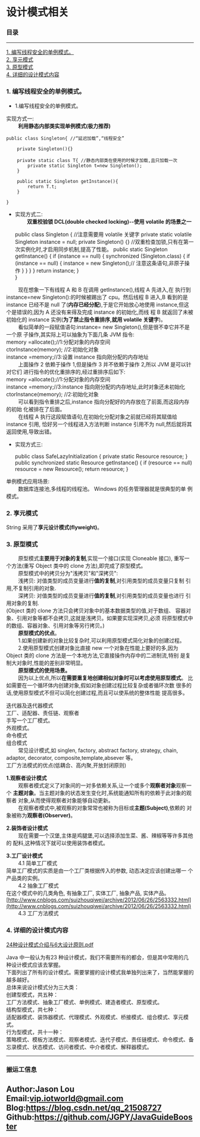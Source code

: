 # 设计模式相关

### 目录

---
<a href="#1">1. 编写线程安全的单例模式。</a> <br>
<a href="#2">2. 享元模式</a> <br>
<a href="#3">3. 原型模式</a> <br>
<a href="#4">4. 详细的设计模式内容</a> <br>



### <a name="1">1. 编写线程安全的单例模式。</a>

* 1.编写线程安全的单例模式。 <br>

实现方式一: <br>
&ensp;&ensp;&ensp;&ensp;
    **利用静态内部类实现单例模式(极力推荐)**
    
    
    public class Singleton{ //“延迟加载”,“线程安全”
        
        private Singleton(){}
        
        private static class T{ //静态内部类在使用的时候才加载,且只加载一次
            private static Singleton t=new Singleton();
        }
        
        public static Singleton getInstance(){
            return T.t;
        }
        
    }
    
* 实现方式二: <br>
&ensp;&ensp;&ensp;&ensp;
    **双重校验锁 DCL(double checked locking)--使用 volatile 的场景之一**


    public class Singleton {
        //注意需要用 volatile 关键字
        private static volatile Singleton instance = null;
        private Singleton() {}
        //双重检查加锁,只有在第一次实例化时,才启用同步机制,提高了性能。
        public static Singleton getInstance() {
            if (instance == null) {
                synchronized (Singleton.class) {
                    if (instance == null) {
                        instance = new Singleton();// 注意这条语句,非原子操作
                    }
                }
            }
        }
        return instance;
        }   
    }
    
&ensp;&ensp;&ensp;&ensp;
    现在想象一下有线程 A 和 B 在调用 getInstance(),线程 A 先进入,在
执行到 instance=new Singleton():的时候被踢出了 cpu。然后线程 B 进入,B
看到的是 instance 已经不是 null 了(**内存已经分配**),于是它开始放心地使用
instance,但这个是错误的,因为 A 还没有来得及完成 instance 的初始化,而线
程 B 就返回了未被初始化的 instance 实例(**为了禁止指令重排序,就用 volatile
关键字**)。 <br>
&ensp;&ensp;&ensp;&ensp;
    看似简单的一段赋值语句:instance= new Singleton(),但是很不幸它并不是一个原
子操作,其实际上可以抽象为下面几条 JVM 指令: <br>
memory =allocate();//1:分配对象的内存空间 <br>
ctorInstance(memory); //2:初始化对象 <br>
instance =memory;//3:设置 instance 指向刚分配的内存地址 <br>
&ensp;&ensp;&ensp;&ensp;
    上面操作 2 依赖于操作 1,但是操作 3 并不依赖于操作 2,所以 JVM 是可以针对它们
进行指令的优化重排序的,经过重排序后如下: <br>
memory =allocate();//1:分配对象的内存空间 <br>
instance =memory;//3:instance 指向刚分配的内存地址,此时对象还未初始化 <br>
ctorInstance(memory); //2:初始化对象 <br>
&ensp;&ensp;&ensp;&ensp;
    可以看到指令重排之后,instance 指向分配好的内存放在了前面,而这段内存的初始
化被排在了后面。 <br>
&ensp;&ensp;&ensp;&ensp;
    在线程 A 执行这段赋值语句,在初始化分配对象之前就已经将其赋值给 instance 引用,
恰好另一个线程进入方法判断 instance 引用不为 null,然后就将其返回使用,导致出错。 <br>

* 实现方式三:
 
 
    public class SafeLazyInitialization {
    private static Resource resource;
    }
    public synchronized static Resource getInstance() {
    if (resource == null)
    resource = new Resource();
    return resource;
    }
    
单例模式应用场景: <br>
&ensp;&ensp;&ensp;&ensp;
    数据库连接池,多线程的线程池。 Windows 的任务管理器就是很典型的单
例模式。


### <a name="2">2. 享元模式</a>
String 采用了**享元设计模式(flyweight)**。

### <a name="3">3. 原型模式</a>
&ensp;&ensp;&ensp;&ensp;
    原型模式**主要用于对象的复制**,实现一个接口(实现 Cloneable 接口),
重写一个方法(重写 Object 类中的 clone 方法),即完成了原型模式。 <br>
&ensp;&ensp;&ensp;&ensp;
    原型模式中的拷贝分为"浅拷贝"和"深拷贝": <br>
&ensp;&ensp;&ensp;&ensp;
    浅拷贝: 对值类型的成员变量进行**值的复制**,对引用类型的成员变量只复制
引用,不复制引用的对象. <br>
&ensp;&ensp;&ensp;&ensp;
    深拷贝: 对值类型的成员变量进行**值的复制**,对引用类型的成员变量也进行
引用对象的复制. <br>
(Object 类的 clone 方法只会拷贝对象中的基本数据类型的值,对于数组、
容器对象、引用对象等都不会拷贝,这就是浅拷贝。如果要实现深拷贝,必须
将原型模式中的数组、容器对象、引用对象等另行拷贝。) <br>
&ensp;&ensp;&ensp;&ensp;
    **原型模式的优点**。 <br>
&ensp;&ensp;&ensp;&ensp;
    1.如果创建新的对象比较复杂时,可以利用原型模式简化对象的创建过程。 <br>
&ensp;&ensp;&ensp;&ensp;
    2.使用原型模式创建对象比直接 new 一个对象在性能上要好的多,因为
Object 类的 clone 方法是一个本地方法,它直接操作内存中的二进制流,特别
是复制大对象时,性能的差别非常明显。 <br>
&ensp;&ensp;&ensp;&ensp;
    **原型模式的使用场景。** <br>
&ensp;&ensp;&ensp;&ensp;
    因为以上优点,所以**在需要重复地创建相似对象时可以考虑使用原型模式**。
比如需要在一个循环体内创建对象,假如对象创建过程比较复杂或者循环次数
很多的话,使用原型模式不但可以简化创建过程,而且可以使系统的整体性能
提高很多。 <br>

迭代器及迭代器模式 <br>
工厂、适配器、责任链、观察者 <br>
手写一个工厂模式。 <br>
外观模式。 <br>
命令模式 <br>
组合模式 <br>
&ensp;&ensp;&ensp;&ensp;
    常见设计模式,如 singlen, factory, abstract factory, strategy, chain, adaptor, decorator,
composite,template,absever 等。 <br>
工厂方法模式的优点(低耦合、高内聚,开放封闭原则) <br>

**1.观察者设计模式** <br>
&ensp;&ensp;&ensp;&ensp;
    观察者模式定义了对象间的一对多依赖关系,让一个或多个**观察者对象**观察一个
**主题对象**。当主题对象的状态发生变化时,系统能通知所有的依赖于此对象的观察者
对象,从而使得观察者对象能够自动更新。 <br>
&ensp;&ensp;&ensp;&ensp;
    在观察者模式中,被观察的对象常常也被称为目标或**主题(Subject)**,依赖的
对象被称为**观察者(Observer)**。 <br>

**2.装饰者设计模式** <br>
&ensp;&ensp;&ensp;&ensp;
    现在需要一个汉堡,主体是鸡腿堡,可以选择添加生菜、酱、辣椒等等许多其他的
配料,这种情况下就可以使用装饰者模式。 <br>

**3.工厂设计模式** <br>
&ensp;&ensp;&ensp;&ensp;
    4.1 简单工厂模式 <br>
简单工厂模式的实质是由一个工厂类根据传入的参数, 动态决定应该创建出哪一
个产品类的实例。 <br>
&ensp;&ensp;&ensp;&ensp;
    4.2 抽象工厂模式 <br>
在这个模式中的几类角色, 有抽象工厂, 实体工厂, 抽象产品, 实体产品。 <br>
[http://www.cnblogs.com/suizhouqiwei/archive/2012/06/26/2563332.html](http://www.cnblogs.com/suizhouqiwei/archive/2012/06/26/2563332.html) <br>
&ensp;&ensp;&ensp;&ensp;
    4.3 工厂方法模式 <br>

### <a name="4">4. 详细的设计模式内容</a>
[24种设计模式介绍与6大设计原则.pdf](/data/books/24种设计模式介绍与6大设计原则.pdf)

Java 中一般认为有23 种设计模式，我们不需要所有的都会，但是其中常用的几种设计模式应该去掌握。 <br>
下面列出了所有的设计模式。需要掌握的设计模式我单独列出来了，当然能掌握的越多越好。 <br>
总体来说设计模式分为三大类： <br>
创建型模式，共五种： <br>
工厂方法模式、抽象工厂模式、单例模式、建造者模式、原型模式。 <br>
结构型模式，共七种： <br>
适配器模式、装饰器模式、代理模式、外观模式、桥接模式、组合模式、享元模式。 <br>
行为型模式，共十一种： <br>
策略模式、模板方法模式、观察者模式、迭代子模式、责任链模式、命令模式、备忘录模式、状态模式、访问者模式、中介者模式、解释器模式。



---
### 搬运工信息
Author:Jason Lou <br>
Email:vip.iotworld@gmail.com <br>
Blog:https://blog.csdn.net/qq_21508727 <br>
Github:https://github.com/JGPY/JavaGuideBooster <br>
---
